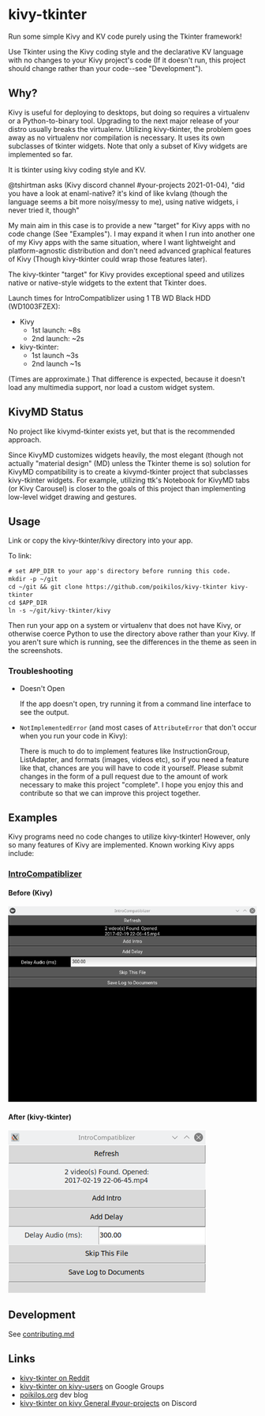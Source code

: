 # kivy-tkinter
Run some simple Kivy and KV code purely using the Tkinter framework!

Use Tkinter using the Kivy coding style and the declarative KV language
with no changes to your Kivy project's code (If it doesn't run, this
project should change rather than your code--see "Development").

## Why?

Kivy is useful for deploying to desktops, but doing so requires a
virtualenv or a Python-to-binary tool. Upgrading to the next major
release of your distro usually breaks the virtualenv. Utilizing kivy-tkinter, the
problem goes away as no virtualenv nor compilation is necessary. It uses its own
subclasses of tkinter widgets. Note that only a subset of Kivy widgets
are implemented so far.

It is tkinter using kivy coding style and KV.

@tshirtman asks (Kivy discord channel #your-projects 2021-01-04), "did
you have a look at enaml-native? it's kind of like kvlang (though the
language seems a bit more noisy/messy to me), using native widgets, i
never tried it, though"

My main aim in this case is to provide a new "target" for Kivy apps
with no code change (See "Examples"). I may expand it when I run into
another one of my Kivy apps with the same situation, where I want
lightweight and platform-agnostic distribution and don't need advanced
graphical features of Kivy (Though kivy-tkinter could wrap those
features later).

The kivy-tkinter "target" for Kivy provides exceptional speed and
utilizes native or native-style widgets to the extent that Tkinter does.

Launch times for IntroCompatiblizer using 1 TB WD Black HDD (WD1003FZEX):
- Kivy
  - 1st launch: ~8s
  - 2nd launch: ~2s
- kivy-tkinter:
  - 1st launch ~3s
  - 2nd launch ~1s

(Times are approximate.) That difference is expected, because it
doesn't load any multimedia support, nor load a custom widget system.


## KivyMD Status
No project like kivymd-tkinter exists yet, but that is the recommended
approach.

Since KivyMD customizes widgets heavily, the most elegant (though not
actually "material design" (MD) unless the Tkinter theme is so)
solution for KivyMD compatibility is to create a kivymd-tkinter project
that subclasses kivy-tkinter widgets. For example, utilizing ttk's
Notebook for KivyMD tabs (or Kivy Carousel) is closer to the goals of
this project than implementing low-level widget drawing and gestures.

## Usage
Link or copy the kivy-tkinter/kivy directory into your app.

To link:
```
# set APP_DIR to your app's directory before running this code.
mkdir -p ~/git
cd ~/git && git clone https://github.com/poikilos/kivy-tkinter kivy-tkinter
cd $APP_DIR
ln -s ~/git/kivy-tkinter/kivy
```

Then run your app on a system or virtualenv that does not have Kivy, or
otherwise coerce Python to use the directory above rather than your
Kivy. If you aren't sure which is running, see the differences in the
theme as seen in the screenshots.

### Troubleshooting
- Doesn't Open

  If the app doesn't open, try running it from a command line interface
  to see the output.

- `NotImplementedError` (and most cases of `AttributeError` that don't
  occur when you run your code in Kivy):

  There is much to do to implement features like InstructionGroup,
  ListAdapter, and formats (images, videos etc), so if you need a
  feature like that, chances are you will have to code it yourself.
  Please submit changes in the form of a pull request due to the amount
  of work necessary to make this project "complete". I hope you enjoy
  this and contribute so that we can improve this project together.


## Examples
Kivy programs need no code changes to utilize kivy-tkinter! However,
only so many features of Kivy are implemented. Known working Kivy
apps include:

### [IntroCompatiblizer](https://github.com/poikilos/IntroCompatiblizer)

#### Before (Kivy)
![IntroCompatiblizer before](doc/images/IntroCompatiblizer-before.png)

#### After (kivy-tkinter)
![IntroCompatiblizer after](doc/images/IntroCompatiblizer-after.png)

## Development
See [contributing.md](contributing.md)

## Links
- [kivy-tkinter on Reddit](https://www.reddit.com/r/kivy/comments/kqh0gl/kivytkinter_a_wip_compatibility_layer_to_run_kivy/)
- [kivy-tkinter on kivy-users](https://groups.google.com/g/kivy-users/c/um19B__0ArU) on Google Groups
- [poikilos.org](https://poikilos.org) dev blog
- [kivy-tkinter on kivy General #your-projects](https://discord.com/channels/423249981340778496/498526835337068581/795768163932569652) on Discord
